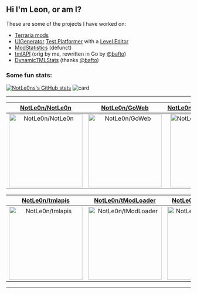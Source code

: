 ## Hi I'm Leon, or am I?

These are some of the projects I have worked on: 
- [Terraria mods](https://github.com/users/NotLe0n/projects/2)
- [UIGenerator](https://github.com/NotLe0n/UIGenerator)
[Test Platformer](https://github.com/bafto/Platformer) with a [Level Editor](https://github.com/NotLe0n/LevelEditor)
- [ModStatistics](https://github.com/NotLe0n/ModStats) (defunct)
- [tmlAPI](https://github.com/NotLe0n/tmlapis) (orig by me, rewritten in Go by [@bafto](https://github.com/bafto))
- [DynamicTMLStats](https://github.com/NotLe0n/DynamicTMLStats) (thanks [@bafto](https://github.com/bafto))
### Some fun stats:
[![NotLe0ns's GitHub stats](https://github-readme-stats.vercel.app/api?username=NotLe0n&show_icons=true&theme=tokyonight)](https://github.com/anuraghazra/github-readme-stats)
![card](https://dynamictmlstats.repl.co/?steamid64=76561198278789341s)

---

| [NotLe0n/NotLe0n](https://github.com/NotLe0n/NotLe0n) | [NotLe0n/GoWeb](https://github.com/NotLe0n/GoWeb) | [NotLe0n/DynamicTMLStats](https://github.com/NotLe0n/DynamicTMLStats) |
| :-: | :-: | :-: |
| <a href="https://github.com/NotLe0n/NotLe0n"><img src="https://github.com/NotLe0n/NotLe0n/raw/master/DISPLAY.jpg" alt="NotLe0n/NotLe0n" title="NotLe0n/NotLe0n" width="200" height="200"></a> | <a href="https://github.com/NotLe0n/GoWeb"><img src="https://github.com/NotLe0n/NotLe0n/raw/master/DISPLAY.jpg" alt="NotLe0n/GoWeb" title="NotLe0n/GoWeb" width="200" height="200"></a> | <a href="https://github.com/NotLe0n/DynamicTMLStats"><img src="https://github.com/NotLe0n/NotLe0n/raw/master/DISPLAY.jpg" alt="NotLe0n/DynamicTMLStats" title="NotLe0n/DynamicTMLStats" width="200" height="200"></a> |

| [NotLe0n/tmlapis](https://github.com/NotLe0n/tmlapis) | [NotLe0n/tModLoader](https://github.com/NotLe0n/tModLoader) | [NotLe0n/BetterChests](https://github.com/NotLe0n/BetterChests) |
| :-: | :-: | :-: |
| <a href="https://github.com/NotLe0n/tmlapis"><img src="https://github.com/NotLe0n/NotLe0n/raw/master/DISPLAY.jpg" alt="NotLe0n/tmlapis" title="NotLe0n/tmlapis" width="200" height="200"></a> | <a href="https://github.com/NotLe0n/tModLoader"><img src="https://github.com/NotLe0n/NotLe0n/raw/master/DISPLAY.jpg" alt="NotLe0n/tModLoader" title="NotLe0n/tModLoader" width="200" height="200"></a> | <a href="https://github.com/NotLe0n/BetterChests"><img src="https://github.com/NotLe0n/NotLe0n/raw/master/DISPLAY.jpg" alt="NotLe0n/BetterChests" title="NotLe0n/BetterChests" width="200" height="200"></a> |



---

